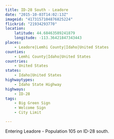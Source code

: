 ```yaml
---
title: ID-28 South - Leadore
date: "2015-10-03T14:02:13Z"
imageid: "4173157104876825224"
flickrid: "21934293770"
location:
    latitude: 44.68463589241879
    longitude: -113.36421847343443
places:
    - Leadore|Lemhi County|Idaho|United States
counties:
    - Lemhi County|Idaho|United States
countries:
    - United States
states:
    - Idaho|United States
highwaytypes:
    - Idaho State Highway
highways:
    - ID-28
tags:
    - Big Green Sign
    - Welcome Sign
    - City Limit

---
```

Entering Leadore - Population 105 on ID-28 south.